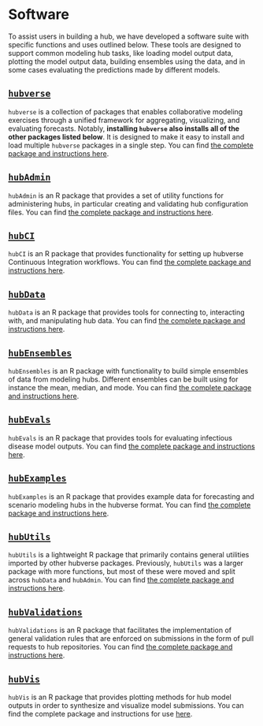 # Software  

To assist users in building a hub, we have developed a software suite with specific functions and uses outlined below. These tools are designed to support common modeling hub tasks, like loading model output data, plotting the model output data, building ensembles using the data, and in some cases evaluating the predictions made by different models.  

## [`hubverse`](https://github.com/hubverse-org/hubverse)  

`hubverse` is a collection of packages that enables collaborative modeling exercises through a unified framework for aggregating, visualizing, and evaluating forecasts. Notably, **installing `hubverse` also installs all of the other packages listed below**. It is designed to make it easy to install and load multiple `hubverse` packages in a single step. You can find [the complete package and instructions here](https://github.com/hubverse-org/hubverse).  

## [`hubAdmin`](https://github.com/hubverse-org/hubAdmin)  

`hubAdmin` is an R package that provides a set of utility functions for administering hubs, in particular creating and validating hub configuration files. You can find [the complete package and instructions here](https://github.com/hubverse-org/hubAdmin).  

## [`hubCI`](https://github.com/hubverse-org/hubCI)  

`hubCI` is an R package that provides functionality for setting up hubverse Continuous Integration workflows. You can find [the complete package and instructions here](https://github.com/hubverse-org/hubCI).  

## [`hubData`](https://github.com/hubverse-org/hubData)  

`hubData` is an R package that provides tools for connecting to, interacting with, and manipulating hub data. You can find [the complete package and instructions here](https://github.com/hubverse-org/hubData).  

## [`hubEnsembles`](https://github.com/hubverse-org/hubEnsembles)  

`hubEnsembles` is an R package with functionality to build simple ensembles of data from modeling hubs. Different ensembles can be built using for instance the mean, median, and mode. You can find [the complete package and instructions here](https://github.com/hubverse-org/hubEnsembles).  

## [`hubEvals`](https://github.com/hubverse-org/hubEvals)  

`hubEvals` is an R package that provides tools for evaluating infectious disease model outputs. You can find [the complete package and instructions here](https://github.com/hubverse-org/hubEvals).  

## [`hubExamples`](https://github.com/hubverse-org/hubExamples)  

`hubExamples` is an R package that provides example data for forecasting and scenario modeling hubs in the hubverse format. You can find [the complete package and instructions here](https://github.com/hubverse-org/hubExamples).  

## [`hubUtils`](https://hubverse-org.github.io/hubUtils/)  

`hubUtils` is a lightweight R package that primarily contains general utilities imported by other hubverse packages. Previously, `hubUtils` was a larger package with more functions, but most of these were moved and split across `hubData` and `hubAdmin`. You can find [the complete package and instructions here](https://github.com/hubverse-org/hubUtils).  

## [`hubValidations`](https://github.com/hubverse-org/hubValidations)  

`hubValidations` is an R package that facilitates the implementation of general validation rules that are enforced on submissions in the form of pull requests to hub repositories. You can find [the complete package and instructions here](https://github.com/hubverse-org/hubValidations).  

## [`hubVis`](https://github.com/hubverse-org/hubVis)  

`hubVis` is an R package that provides plotting methods for hub model outputs in order to synthesize and visualize model submissions. You can find the complete package and instructions for use [here](https://github.com/hubverse-org/hubVis).  

